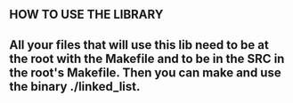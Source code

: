 HOW TO USE THE LIBRARY 
--------------------------------------------------------------------------------------------------
All your files that will use this lib need to be at the root with the Makefile and to be in
the SRC in the root's Makefile. Then you can make and use the binary ./linked_list.
-------------------------------------------------------------------------------------------------
